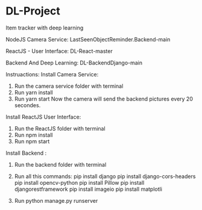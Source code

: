 # DL-Project
Item tracker with deep learning


NodeJS Camera Service:
LastSeenObjectReminder.Backend-main

ReactJS - User Interface:
DL-React-master

Backend And Deep Learning:
DL-BackendDjango-main

Instruactions:
Install Camera Service:
1. Run the camera service folder with terminal
2. Run yarn install
3. Run yarn start
Now the camera will send the backend pictures every 20 secondes.

Install ReactJS User Interface:
1. Run the ReactJS folder with terminal
2. Run npm install
3. Run npm start

Install Backend :
1. Run the backend folder with terminal
2. Run all this commands:
pip install django
pip install django-cors-headers
pip install opencv-python
pip install Pillow
pip install djangorestframework
pip install imageio
pip install matplotli

3. Run python manage.py runserver



